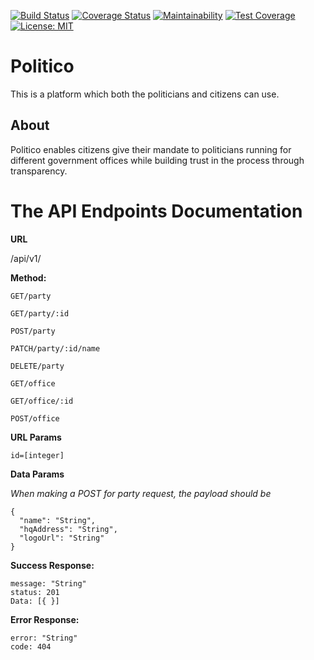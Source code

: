 [![Build Status](https://travis-ci.org/Simplemart17/Politico.svg?branch=develop)](https://travis-ci.org/Simplemart17/Politico)
[![Coverage Status](https://coveralls.io/repos/github/Simplemart17/Politico/badge.svg?branch=ft-delete-party-api-163446193)](https://coveralls.io/github/Simplemart17/Politico?branch=ft-delete-party-api-163446193)
[![Maintainability](https://api.codeclimate.com/v1/badges/5c29b768b40a1a380cd2/maintainability)](https://codeclimate.com/github/Simplemart17/Politico/maintainability)
[![Test Coverage](https://api.codeclimate.com/v1/badges/5c29b768b40a1a380cd2/test_coverage)](https://codeclimate.com/github/Simplemart17/Politico/test_coverage)
[![License: MIT](https://img.shields.io/badge/License-MIT-yellow.svg)](https://opensource.org/licenses/MIT)

# Politico
This is a platform which both the politicians and citizens can use.

## About
Politico enables citizens give their mandate to politicians running for different government offices while building trust in the process through transparency.


# The API Endpoints Documentation

**URL**

/api/v1/

**Method:**

```GET/party```

```GET/party/:id```

```POST/party```

```PATCH/party/:id/name```

```DELETE/party```

```GET/office```

```GET/office/:id```

```POST/office```

**URL Params**

```id=[integer]```

**Data Params**

_When making a POST for party request, the payload should be_

  ````
  {
    "name": "String",
    "hqAddress": "String",
    "logoUrl": "String"
  }
  ````
  
  **Success Response:**
  
  ````
  message: "String"
  status: 201
  Data: [{ }]
  ````
  
  **Error Response:**
  
  ````
  error: "String"
  code: 404
  ````